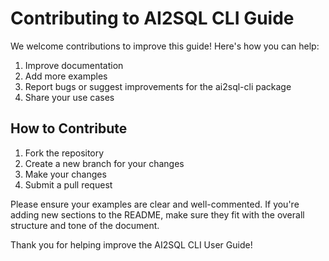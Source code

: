 # Contributing to AI2SQL CLI Guide

We welcome contributions to improve this guide! Here's how you can help:

1. Improve documentation
2. Add more examples
3. Report bugs or suggest improvements for the ai2sql-cli package
4. Share your use cases

## How to Contribute

1. Fork the repository
2. Create a new branch for your changes
3. Make your changes
4. Submit a pull request

Please ensure your examples are clear and well-commented. If you're adding new sections to the README, make sure they fit with the overall structure and tone of the document.

Thank you for helping improve the AI2SQL CLI User Guide!
